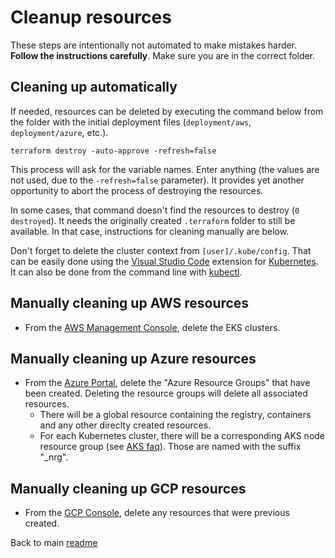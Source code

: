 # Cleanup resources

These steps are intentionally not automated to make mistakes harder. **Follow the instructions carefully**. Make sure you are in the correct folder.

## Cleaning up automatically

If needed, resources can be deleted by executing the command below from the folder with the initial deployment files (`deployment/aws`, `deployment/azure`, etc.).

```shell
terraform destroy -auto-approve -refresh=false
```

This process will ask for the variable names. Enter anything (the values are not used, due to the `-refresh=false` parameter). It provides yet another opportunity to abort the process of destroying the resources.

In some cases, that command doesn't find the resources to destroy (`0 destroyed`). It needs the originally created `.terraform` folder to still be available. In that case, instructions for cleaning manually are below.

Don't forget to delete the cluster context from `[user]/.kube/config`. That can be easily done using the [Visual Studio Code](https://code.visualstudio.com/) extension for [Kubernetes](https://marketplace.visualstudio.com/items?itemName=ms-kubernetes-tools.vscode-kubernetes-tools). It can also be done from the command line with [kubectl](https://kubernetes.io/docs/reference/generated/kubectl/kubectl-commands#-em-delete-context-em-).

## Manually cleaning up AWS resources

- From the [AWS Management Console](https://console.aws.amazon.com/eks/home#/clusters), delete the EKS clusters.

## Manually cleaning up Azure resources

- From the [Azure Portal](https://portal.azure.com), delete the "Azure Resource Groups" that have been created. Deleting the resource groups will delete all associated resources.
  - There will be a global resource containing the registry, containers and any other direclty created resources.
  - For each Kubernetes cluster, there will be a corresponding AKS node resource group (see [AKS faq](https://docs.microsoft.com/en-us/azure/aks/faq)). Those are named with the suffix "_nrg".

## Manually cleaning up GCP resources

- From the [GCP Console](https://console.cloud.google.com/), delete any resources that were previous created.

Back to main [readme](../README.md)
